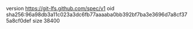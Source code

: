 version https://git-lfs.github.com/spec/v1
oid sha256:96a98db3a11c023a3dc6fb77aaaaba0bb392bf7ba3e3696d7a8cf375a8cf0def
size 38400
